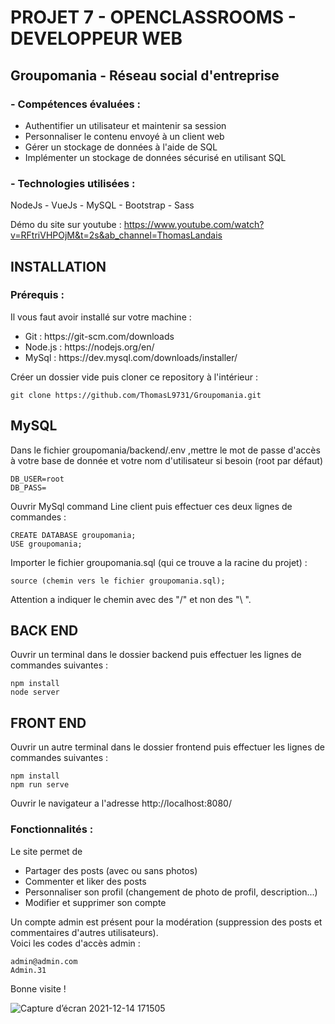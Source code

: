 # PROJET 7 - OPENCLASSROOMS - DEVELOPPEUR WEB

## Groupomania - Réseau social d'entreprise

<h3>- Compétences évaluées :</h3>
<ul>
  <li>  Authentifier un utilisateur et maintenir sa session</li>
  <li>  Personnaliser le contenu envoyé à un client web</li>
  <li>  Gérer un stockage de données à l'aide de SQL</li>
  <li>  Implémenter un stockage de données sécurisé en utilisant SQL</li>
</ul>

### - Technologies utilisées :
NodeJs - VueJs - MySQL - Bootstrap - Sass

Démo du site sur youtube : https://www.youtube.com/watch?v=RFtriVHPOjM&t=2s&ab_channel=ThomasLandais
  
## INSTALLATION
### Prérequis :
Il vous faut avoir installé sur votre machine :

<ul>
  <li> Git : https://git-scm.com/downloads</li>
  <li> Node.js : https://nodejs.org/en/</li>
  <li> MySql :  https://dev.mysql.com/downloads/installer/</li>
</ul>

Créer un dossier vide puis cloner ce repository à l'intérieur : 

```
git clone https://github.com/ThomasL9731/Groupomania.git
```
## MySQL
Dans le fichier groupomania/backend/.env ,mettre le mot de passe d'accès à votre base de donnée et votre nom d'utilisateur si besoin (root par défaut)
```
DB_USER=root
DB_PASS=
```
Ouvrir MySql command Line client puis effectuer ces deux lignes de commandes :
```
CREATE DATABASE groupomania;
USE groupomania;
```
Importer le fichier groupomania.sql (qui ce trouve a la racine du projet) : 
```
source (chemin vers le fichier groupomania.sql);
```
Attention a indiquer le chemin avec des "/" et non des "\ ".

## BACK END
Ouvrir un terminal dans le dossier backend puis effectuer les lignes de commandes suivantes :
```
npm install
node server
```
## FRONT END
Ouvrir un autre terminal dans le dossier frontend puis effectuer les lignes de commandes suivantes :
```
npm install
npm run serve
```

Ouvrir le navigateur a l'adresse http://localhost:8080/

### Fonctionnalités :
Le site permet de
<ul>
  <li>Partager des posts (avec ou sans photos)</li>
  <li>Commenter et liker des posts</li>
  <li>Personnaliser son profil (changement de photo de profil, description...)</li>
  <li>Modifier et supprimer son compte</li>
</ul>

Un compte admin est présent pour la modération (suppression des posts et commentaires d'autres utilisateurs).
<br>
Voici les codes d'accès admin :
```
admin@admin.com
Admin.31
```

Bonne visite !

![Capture d’écran 2021-12-14 171505](https://user-images.githubusercontent.com/76964599/146037451-051d9dcb-257f-45a3-86a0-9bc53df309fd.png)

